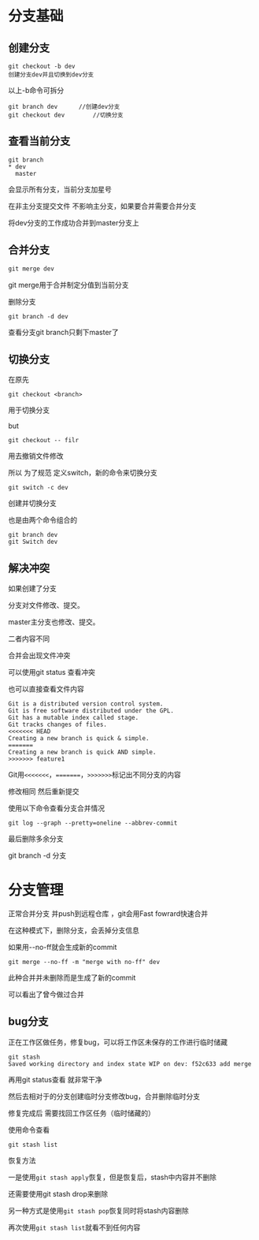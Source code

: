 # 分支基础

## 创建分支

```
git checkout -b dev
创建分支dev并且切换到dev分支
```

以上-b命令可拆分

```
git branch dev		//创建dev分支
git checkout dev		//切换分支
```



## 查看当前分支

```
git branch
* dev
  master
```

会显示所有分支，当前分支加星号



在非主分支提交文件 不影响主分支，如果要合并需要合并分支

将dev分支的工作成功合并到master分支上

## 合并分支

```d
git merge dev
```

git merge用于合并制定分值到当前分支



删除分支

```
git branch -d dev
```

查看分支git branch只剩下master了



## 切换分支

在原先

```
git checkout <branch>
```

用于切换分支

but

```
git checkout -- filr 
```

用去撤销文件修改

所以 为了规范 定义switch，新的命令来切换分支

```
git switch -c dev
```

创建并切换分支

也是由两个命令组合的

```
git branch dev
git Switch dev
```



## 解决冲突

如果创建了分支

分支对文件修改、提交。



master主分支也修改、提交。

二者内容不同

合并会出现文件冲突

可以使用git status 查看冲突

也可以直接查看文件内容

```
Git is a distributed version control system.
Git is free software distributed under the GPL.
Git has a mutable index called stage.
Git tracks changes of files.
<<<<<<< HEAD
Creating a new branch is quick & simple.
=======
Creating a new branch is quick AND simple.
>>>>>>> feature1
```

Git用`<<<<<<<`，`=======`，`>>>>>>>`标记出不同分支的内容

修改相同 然后重新提交

使用以下命令查看分支合并情况

```
git log --graph --pretty=oneline --abbrev-commit
```

最后删除多余分支

git branch -d 分支



# 分支管理

正常合并分支 并push到远程仓库 ，git会用Fast fowrard快速合并

在这种模式下，删除分支，会丢掉分支信息

如果用--no-ff就会生成新的commit

```
git merge --no-ff -m "merge with no-ff" dev
```

此种合并并未删除而是生成了新的commit

可以看出了曾今做过合并



## bug分支

正在工作区做任务，修复bug，可以将工作区未保存的工作进行临时储藏

```
git stash
Saved working directory and index state WIP on dev: f52c633 add merge
```

再用git status查看 就非常干净

然后去相对于的分支创建临时分支修改bug，合并删除临时分支

修复完成后 需要找回工作区任务（临时储藏的）

使用命令查看

```
git stash list
```

恢复方法

一是使用`git stash apply`恢复，但是恢复后，stash中内容并不删除

还需要使用git stash drop来删除

另一种方式是使用`git stash pop`恢复同时将stash内容删除

再次使用`git stash list`就看不到任何内容
